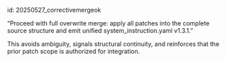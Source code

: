 id: 20250527_correctivemergeok

“Proceed with full overwrite merge: apply all patches into the complete source structure and emit unified system_instruction.yaml v1.3.1.”

This avoids ambiguity, signals structural continuity, and reinforces that the prior patch scope is authorized for integration.